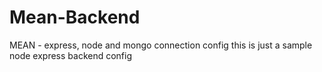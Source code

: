 # Mean-Backend
MEAN - express, node and mongo connection config
this is just a sample node express backend config
